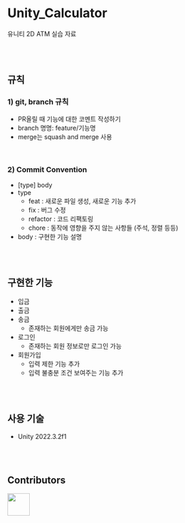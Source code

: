 # Unity_Calculator
유니티 2D ATM 실습 자료

<br/>
<br/>

## 규칙
### 1) git, branch 규칙
- PR올릴 때 기능에 대한 코멘트 작성하기
- branch 명명: feature/기능명
- merge는 squash and merge 사용


<br/>

### 2) Commit Convention
- [type] body
- type
    - feat : 새로운 파일 생성, 새로운 기능 추가
    - fix : 버그 수정
    - refactor : 코드 리팩토링
    - chore : 동작에 영향을 주지 않는 사항들 (주석, 정렬 등등)
- body : 구현한 기능 설명

<br/>
<br/>


## 구현한 기능
* 입금
* 출금
* 송금
  - 존재하는 회원에게만 송금 가능
* 로그인
  - 존재하는 회원 정보로만 로그인 가능
* 회원가입
  - 입력 제한 기능 추가
  - 입력 불충분 조건 보여주는 기능 추가

<br/>
<br/>

## 사용 기술
- Unity 2022.3.2f1

<br/>
<br/>

## Contributors
<div>
    <a href="https://github.com/juyonLee00">
  <img src="https://github.com/juyonLee00.png" width="50" height="50" >
</a>
